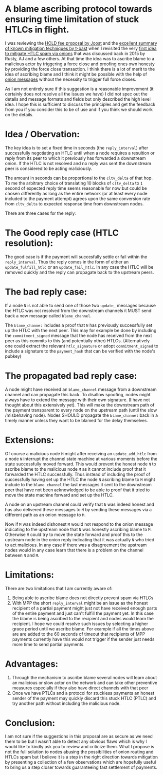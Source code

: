 # A blame ascribing protocol towards ensuring time limitation of stuck HTLCs in flight.

I was reviewing the [HOLD fee proposal by Joost](https://github.com/lightning/bolts/pull/843) and the [excellent summary of known mitigation techniques by t-bast](https://github.com/t-bast/lightning-docs/blob/master/spam-prevention.md) when I revisited the very [first idea to mitigate HTLC spam via onions](https://lists.linuxfoundation.org/pipermail/lightning-dev/2015-August/000135.html) that was discussed back in 2015 by Rusty, AJ and a few others. At that time the idea was to ascribe blame to a malicious actor by triggering a force close and proofing ones own honesty by providing the force close transaction. I think there is a lot of merit to the idea of ascribing blame and I think it might be possible with the help of [onion messages](https://github.com/lightning/bolts/pull/759) without the necessity to trigger full force closes. 

As I am not entirely sure if this suggestion is a reasonable improvement (it certainly does not resolve all the issues we have) I did not spec out the details and message formats and fields but only described the high level idea. I hope this is sufficient to discuss the principles and get the feedback from you if you consider this to be of use and if you think we should work on the details. 

Idea / Obervation:
=============
The key idea is to set a fixed time in seconds (the `reply_interval`) after successfully negotiating an HTLC until when a node requires a resultion or reply from its peer to which it previously has forwarded a downstream onion. If the HTLC is not resolved and no reply was sent the downstream peer is considered to be acting maliciously.

The amount in seconds can be proportional to the `cltv_delta` of that hop. To me the arbitrary choice of translating 10 blocks of `cltv_delta` to `1` second of expected reply time seems reasonable for now but could be chosen differently as long as the entire network (or at least every node included to the payment attempt) agrees upon the same conversion rate from `cltv_delta` to expected response time from downstream nodes. 

There are three cases for the reply:

The Good reply case (HTLC resolution):
==============================
The good case is if the payment will succesfully settle or fail within the `reply_interval`. Thus the reply comes in the form of either an `update_fulfill_htlc` or an `update_fail_htlc`. In any case the HTLC will be removed quickly and the reply can propagate back to the upstream peers.

The bad reply case:
===============
If a node `N` is not able to send one of those two `update_` messages because the HTLC was not resolved from the downstream channels it MUST send back a new message called `blame_channel`.

The `blame_channel` includes a proof that `N` has previously successfully set up the HTLC with the next peer. This may for example be done by including the `commitment_signed` message that the node has received from the next peer as this commits to this (and potentially other) HTLCs. (Alternatively one could extract the relevant `htlc_signature` or adopt `commitment_signed` to include a signature to the `payment_hash` that can be verified with the node's pubkey)

The propagated bad reply case:
========================
A node might have received an `blame_channel` message from a downstream channel and can propagate this back. To disallow spoofing, nodes might always have to extend the message with their own signature. (I have not thought about this extensively yet). This will make the downstream path of the payment transparent to every node on the upstream path (until the slow /misbehaving node). Nodes SHOULD propagate the `blame_channel` back in a timely manner unless they want to be blamed for the delay themselves. 

Extensions:
=========
Of course a malicious node `M` might after receiving an `update_add_htlc` from a node `N` interrupt the channel state machine at various moments before the state successfully moved forward. This would prevent the honest node `N` to ascribe blame to the malicious node `M` as it cannot include proof that it forwarded the HTLC successfully. Thus instead of including the proof of successfully having set up the HTLC the node `N` ascribing blame to `M` might include to the `blame_channel` the last messages it sent to the downstream peer that have not been acknowledged to be able to proof that it tried to move the state machine forward and set up the HTLC.

A node on an upstream channel could verify that `N` was indeed honest and has also delivered these messages to `M` by sending these messages via a different path as an onion message to `M`. 

Now if `M` was indeed dishonest `M` would not respond to the onion message indicating to the upstream node that `N` was honestly ascribing blame to `M`. Otherwise `M` could try to move the state forward and proof this to the upstream node in the onion reply indicating that it was actually `N` who tried to act malicious. In any case if there was a disagreement the upstream nodes would in any case learn that there is a problem on the channel between `N` and `M`.


Limitations:
=========
There are two limitations that I am currently aware of:

1. Being able to ascribe blame does not directly prevent spam via HTLCs 
2. With MPP the short `reply_interval` might be an issue as the honest recipient of a partial payment might just not have received enough parts of the entire payment and just can't fulfill the payment yet. In this case the blame is being ascribed to the recipient and nodes would learn the recipient. I hope we could resolve such issues by selecting a higher grace period until we ascribe blame. For example if all the times above are are added to the 60 seconds of timeout that recipients of MPP payments currently have this would not trigger if the sender just needs more time to send partial payments.

Advantages:
==========
1. Through the mechanism to ascribe blame several nodes will learn about an malicious or slow actor on the network and can take other preventive measures especially if they also have direct channels with that peer
2. Once we have PTLCs and a protocol for stuckless payments an honest sender of the payment may quickly discard this stuck HTLC (PTLC) and try another path without including the malicious node.

Conclusion:
=========
I am not sure if the suggestions in this proposal are as secure as we need them to be but I wasn't able to detect any obvious flaws which is why I would like to kindly ask you to review and criticize them. What I propose is not the full solution to nodes abusing the possibilities of onion routing and HTLCs spam but I believe it is a step in the right direction towards mitigation by presenting a collection of a few observations which are hopefully useful to bring us a step closer towards guaranteeing fast settlement of payments. 

